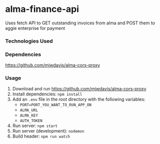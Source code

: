 # alma-finance-api

Uses fetch API to GET outstanding invoices from alma and POST them to aggie enterprise for payment

### Technologies Used

### Dependencies

https://github.com/mjwdavis/alma-cors-proxy

### Usage

1. Download and run https://github.com/mjwdavis/alma-cors-proxy
1. Install dependencies: `npm install`
1. Add an `.env` file in the root directory with the following variables:
   - `PORT=PORT_YOU_WANT_TO_RUN_APP_ON`
   - `ALMA_URL`
   - `ALMA_KEY`
   - `AUTH_TOKEN`
1. Run server: `npm start`
1. Run server (development): `nodemon`
1. Build header: `npm run watch`
